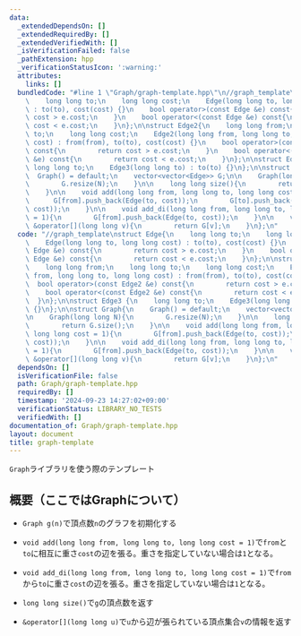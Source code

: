 ```yaml
---
data:
  _extendedDependsOn: []
  _extendedRequiredBy: []
  _extendedVerifiedWith: []
  _isVerificationFailed: false
  _pathExtension: hpp
  _verificationStatusIcon: ':warning:'
  attributes:
    links: []
  bundledCode: "#line 1 \"Graph/graph-template.hpp\"\n//graph_template\nstruct Edge{\n\
    \    long long to;\n    long long cost;\n    Edge(long long to, long long cost)\
    \ : to(to), cost(cost) {}\n    bool operator>(const Edge &e) const{\n        return\
    \ cost > e.cost;\n    }\n    bool operator<(const Edge &e) const{\n        return\
    \ cost < e.cost;\n    }\n};\n\nstruct Edge2{\n    long long from;\n    long long\
    \ to;\n    long long cost;\n    Edge2(long long from, long long to, long long\
    \ cost) : from(from), to(to), cost(cost) {}\n    bool operator>(const Edge2 &e)\
    \ const{\n        return cost > e.cost;\n    }\n    bool operator<(const Edge2\
    \ &e) const{\n        return cost < e.cost;\n    }\n};\n\nstruct Edge3 {\n   \
    \ long long to;\n    Edge3(long long to) : to(to) {}\n};\n\nstruct Graph{\n  \
    \  Graph() = default;\n    vector<vector<Edge>> G;\n\n    Graph(long long N){\n\
    \        G.resize(N);\n    }\n\n    long long size(){\n        return G.size();\n\
    \    }\n\n    void add(long long from, long long to, long long cost = 1){\n  \
    \      G[from].push_back(Edge(to, cost));\n        G[to].push_back(Edge(from,\
    \ cost));\n    }\n\n    void add_di(long long from, long long to, long long cost\
    \ = 1){\n        G[from].push_back(Edge(to, cost));\n    }\n\n    vector<Edge>\
    \ &operator[](long long v){\n        return G[v];\n    }\n};\n"
  code: "//graph_template\nstruct Edge{\n    long long to;\n    long long cost;\n\
    \    Edge(long long to, long long cost) : to(to), cost(cost) {}\n    bool operator>(const\
    \ Edge &e) const{\n        return cost > e.cost;\n    }\n    bool operator<(const\
    \ Edge &e) const{\n        return cost < e.cost;\n    }\n};\n\nstruct Edge2{\n\
    \    long long from;\n    long long to;\n    long long cost;\n    Edge2(long long\
    \ from, long long to, long long cost) : from(from), to(to), cost(cost) {}\n  \
    \  bool operator>(const Edge2 &e) const{\n        return cost > e.cost;\n    }\n\
    \    bool operator<(const Edge2 &e) const{\n        return cost < e.cost;\n  \
    \  }\n};\n\nstruct Edge3 {\n    long long to;\n    Edge3(long long to) : to(to)\
    \ {}\n};\n\nstruct Graph{\n    Graph() = default;\n    vector<vector<Edge>> G;\n\
    \n    Graph(long long N){\n        G.resize(N);\n    }\n\n    long long size(){\n\
    \        return G.size();\n    }\n\n    void add(long long from, long long to,\
    \ long long cost = 1){\n        G[from].push_back(Edge(to, cost));\n        G[to].push_back(Edge(from,\
    \ cost));\n    }\n\n    void add_di(long long from, long long to, long long cost\
    \ = 1){\n        G[from].push_back(Edge(to, cost));\n    }\n\n    vector<Edge>\
    \ &operator[](long long v){\n        return G[v];\n    }\n};\n"
  dependsOn: []
  isVerificationFile: false
  path: Graph/graph-template.hpp
  requiredBy: []
  timestamp: '2024-09-23 14:27:02+09:00'
  verificationStatus: LIBRARY_NO_TESTS
  verifiedWith: []
documentation_of: Graph/graph-template.hpp
layout: document
title: graph-template
---
```

`Graph`ライブラリを使う際のテンプレート

## 概要（ここではGraphについて）

* `Graph g(n)`で頂点数`n`のグラフを初期化する

* `void add(long long from, long long to, long long cost = 1)`で`from`と`to`に相互に重さ`cost`の辺を張る。重さを指定していない場合は`1`となる。

* `void add_di(long long from, long long to, long long cost = 1)`で`from`から`to`に重さ`cost`の辺を張る。重さを指定していない場合は`1`となる。

* `long long size()`で`g`の頂点数を返す

* `&operator[](long long u)`で`u`から辺が張られている頂点集合`v`の情報を返す
